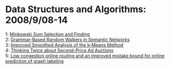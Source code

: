 # Data Structures and Algorithms: 2008/9/08-14  
1: [Minkowski Sum Selection and Finding](https://doi.org/10.48550/arXiv.0809.1171)  
2: [Grammar-Based Random Walkers in Semantic Networks](https://doi.org/10.48550/arXiv.0803.4355)  
3: [Improved Smoothed Analysis of the k-Means Method](https://doi.org/10.48550/arXiv.0809.1715)  
4: [Thinking Twice about Second-Price Ad Auctions](https://doi.org/10.48550/arXiv.0809.1895)  
5: [Low congestion online routing and an improved mistake bound for online  prediction of graph labeling](https://doi.org/10.48550/arXiv.0809.2075)  